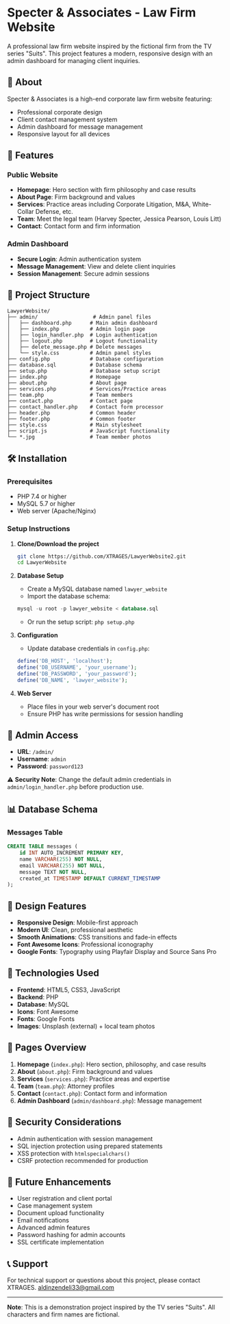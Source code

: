 # Specter & Associates - Law Firm Website

A professional law firm website inspired by the fictional firm from the TV series "Suits". This project features a modern, responsive design with an admin dashboard for managing client inquiries.

## 🏢 About

Specter & Associates is a high-end corporate law firm website featuring:
- Professional corporate design
- Client contact management system
- Admin dashboard for message management
- Responsive layout for all devices

## 🚀 Features

### Public Website
- **Homepage**: Hero section with firm philosophy and case results
- **About Page**: Firm background and values
- **Services**: Practice areas including Corporate Litigation, M&A, White-Collar Defense, etc.
- **Team**: Meet the legal team (Harvey Specter, Jessica Pearson, Louis Litt)
- **Contact**: Contact form and firm information

### Admin Dashboard
- **Secure Login**: Admin authentication system
- **Message Management**: View and delete client inquiries
- **Session Management**: Secure admin sessions

## 📁 Project Structure

```
LawyerWebsite/
├── admin/                  # Admin panel files
│   ├── dashboard.php      # Main admin dashboard
│   ├── index.php          # Admin login page
│   ├── login_handler.php  # Login authentication
│   ├── logout.php         # Logout functionality
│   ├── delete_message.php # Delete messages
│   └── style.css          # Admin panel styles
├── config.php             # Database configuration
├── database.sql           # Database schema
├── setup.php              # Database setup script
├── index.php              # Homepage
├── about.php              # About page
├── services.php           # Services/Practice areas
├── team.php               # Team members
├── contact.php            # Contact page
├── contact_handler.php    # Contact form processor
├── header.php             # Common header
├── footer.php             # Common footer
├── style.css              # Main stylesheet
├── script.js              # JavaScript functionality
└── *.jpg                  # Team member photos
```

## 🛠️ Installation

### Prerequisites
- PHP 7.4 or higher
- MySQL 5.7 or higher
- Web server (Apache/Nginx)

### Setup Instructions

1. **Clone/Download the project**
   ```bash
   git clone https://github.com/XTRAGES/LawyerWebsite2.git
   cd LawyerWebsite
   ```

2. **Database Setup**
   - Create a MySQL database named `lawyer_website`
   - Import the database schema:
   ```sql
   mysql -u root -p lawyer_website < database.sql
   ```
   - Or run the setup script: `php setup.php`

3. **Configuration**
   - Update database credentials in `config.php`:
   ```php
   define('DB_HOST', 'localhost');
   define('DB_USERNAME', 'your_username');
   define('DB_PASSWORD', 'your_password');
   define('DB_NAME', 'lawyer_website');
   ```

4. **Web Server**
   - Place files in your web server's document root
   - Ensure PHP has write permissions for session handling

## 🔐 Admin Access

- **URL**: `/admin/`
- **Username**: `admin`
- **Password**: `password123`

⚠️ **Security Note**: Change the default admin credentials in `admin/login_handler.php` before production use.

## 📊 Database Schema

### Messages Table
```sql
CREATE TABLE messages (
    id INT AUTO_INCREMENT PRIMARY KEY,
    name VARCHAR(255) NOT NULL,
    email VARCHAR(255) NOT NULL,
    message TEXT NOT NULL,
    created_at TIMESTAMP DEFAULT CURRENT_TIMESTAMP
);
```

## 🎨 Design Features

- **Responsive Design**: Mobile-first approach
- **Modern UI**: Clean, professional aesthetic
- **Smooth Animations**: CSS transitions and fade-in effects
- **Font Awesome Icons**: Professional iconography
- **Google Fonts**: Typography using Playfair Display and Source Sans Pro

## 🔧 Technologies Used

- **Frontend**: HTML5, CSS3, JavaScript
- **Backend**: PHP
- **Database**: MySQL
- **Icons**: Font Awesome
- **Fonts**: Google Fonts
- **Images**: Unsplash (external) + local team photos

## 📱 Pages Overview

1. **Homepage** (`index.php`): Hero section, philosophy, and case results
2. **About** (`about.php`): Firm background and values
3. **Services** (`services.php`): Practice areas and expertise
4. **Team** (`team.php`): Attorney profiles
5. **Contact** (`contact.php`): Contact form and information
6. **Admin Dashboard** (`admin/dashboard.php`): Message management

## 🚨 Security Considerations

- Admin authentication with session management
- SQL injection protection using prepared statements
- XSS protection with `htmlspecialchars()`
- CSRF protection recommended for production

## 🔄 Future Enhancements

- User registration and client portal
- Case management system
- Document upload functionality
- Email notifications
- Advanced admin features
- Password hashing for admin accounts
- SSL certificate implementation

## 📞 Support

For technical support or questions about this project, please contact XTRAGES.
aldinzendeli33@gmail.com

---

**Note**: This is a demonstration project inspired by the TV series "Suits". All characters and firm names are fictional.

